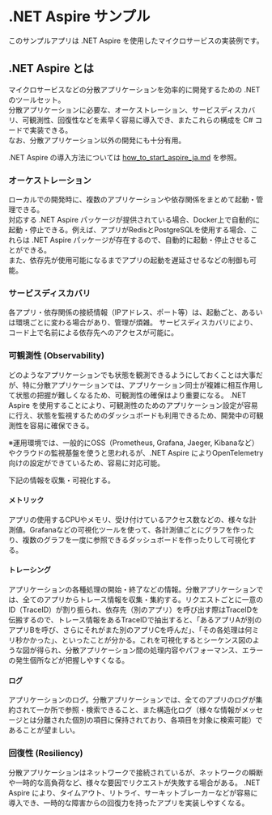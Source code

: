 # .NET Aspire サンプル
このサンプルアプリは .NET Aspire を使用したマイクロサービスの実装例です。

## .NET Aspire とは
マイクロサービスなどの分散アプリケーションを効率的に開発するための .NET のツールセット。  
分散アプリケーションに必要な、オーケストレーション、サービスディスカバリ、可観測性、回復性などを素早く容易に導入でき、またこれらの構成を C# コードで実装できる。  
なお、分散アプリケーション以外の開発にも十分有用。

.NET Aspire の導入方法については [how_to_start_aspire_ja.md](https://github.com/minesaki/aspire-sample/blob/main/how_to_start_aspire_ja.md) を参照。

### オーケストレーション
ローカルでの開発時に、複数のアプリケーションや依存関係をまとめて起動・管理できる。  
対応する .NET Aspire パッケージが提供されている場合、Docker上で自動的に起動・停止できる。例えば、アプリがRedisとPostgreSQLを使用する場合、これらは .NET Aspire パッケージが存在するので、自動的に起動・停止させることができる。  
また、依存先が使用可能になるまでアプリの起動を遅延させるなどの制御も可能。

### サービスディスカバリ
各アプリ・依存関係の接続情報（IPアドレス、ポート等）は、起動ごと、あるいは環境ごとに変わる場合があり、管理が煩雑。
サービスディスカバリにより、コード上で名前による依存先へのアクセスが可能に。

### 可観測性 (Observability)
どのようなアプリケーションでも状態を観測できるようにしておくことは大事だが、特に分散アプリケーションでは、アプリケーション同士が複雑に相互作用して状態の把握が難しくなるため、可観測性の確保はより重要になる。 .NET Aspire を使用することにより、可観測性のためのアプリケーション設定が容易に行え、状態を監視するためのダッシュボードも利用できるため、開発中の可観測性を容易に確保できる。  

※運用環境では、一般的にOSS（Prometheus, Grafana, Jaeger, Kibanaなど）やクラウドの監視基盤を使うと思われるが、.NET Aspire によりOpenTelemetry向けの設定ができているため、容易に対応可能。

下記の情報を収集・可視化する。

#### メトリック
アプリの使用するCPUやメモリ、受け付けているアクセス数などの、様々な計測値。Grafanaなどの可視化ツールを使って、各計測値ごとにグラフを作ったり、複数のグラフを一度に参照できるダッシュボードを作ったりして可視化する。

#### トレーシング
アプリケーションの各種処理の開始・終了などの情報。分散アプリケーションでは、全てのアプリからトレース情報を収集・集約する。リクエストごとに一意のID（TraceID）が割り振られ、依存先（別のアプリ）を呼び出す際はTraceIDを伝搬するので、トレース情報をあるTraceIDで抽出すると、「あるアプリAが別のアプリBを呼び、さらにそれがまた別のアプリCを呼んだ」、「その各処理は何ミリ秒かかった」、といったことが分かる。これを可視化するとシーケンス図のような図が得られ、分散アプリケーション間の処理内容やパフォーマンス、エラーの発生個所などが把握しやすくなる。

#### ログ
アプリケーションのログ。分散アプリケーションでは、全てのアプリのログが集約されて一か所で参照・検索できること、また構造化ログ（様々な情報がメッセージとは分離された個別の項目に保持されており、各項目を対象に検索可能）であることが望ましい。

### 回復性 (Resiliency)
分散アプリケーションはネットワークで接続されているが、ネットワークの瞬断や一時的な高負荷など、様々な要因でリクエストが失敗する場合がある。 .NET Aspire により、タイムアウト、リトライ、サーキットブレーカーなどが容易に導入でき、一時的な障害からの回復力を持ったアプリを実装しやすくなる。
